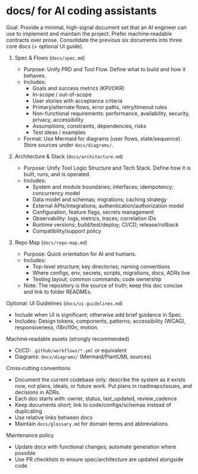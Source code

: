 # docs/ for AI coding assistants

Goal: Provide a minimal, high-signal document set that an AI engineer can use to implement and maintain the project. Prefer machine‑readable contracts over prose. Consolidate the previous six documents into three core docs (+ optional UI guide).

1. Spec & Flows (`docs/spec.md`)
   * Purpose: Unify PRD and Tool Flow. Define what to build and how it behaves.
   * Includes:
     * Goals and success metrics (KPI/OKR)
     * In-scope / out-of-scope
     * User stories with acceptance criteria
     * Primary/alternate flows, error paths, retry/timeout rules
     * Non-functional requirements: performance, availability, security, privacy, accessibility
     * Assumptions, constraints, dependencies, risks
     * Test ideas / examples
   * Format: Use Mermaid for diagrams (user flows, state/sequence). Store sources under `docs/diagrams/`.

2. Architecture & Stack (`docs/architecture.md`)
   * Purpose: Unify Tool Logic Structure and Tech Stack. Define how it is built, runs, and is operated.
   * Includes:
     * System and module boundaries; interfaces; idempotency; concurrency model
     * Data model and schemas; migrations; caching strategy
     * External APIs/integrations; authentication/authorization model
     * Configuration, feature flags, secrets management
     * Observability: logs, metrics, traces; correlation IDs
     * Runtime versions; build/test/deploy; CI/CD; release/rollback
     * Compatibility/support policy

3. Repo Map (`docs/repo-map.md`)
   * Purpose: Quick orientation for AI and humans.
   * Includes:
     * Top-level structure; key directories; naming conventions
     * Where configs, env, secrets, scripts, migrations, docs, ADRs live
     * Testing layout; common commands; code ownership
   * Note: The repository is the source of truth; keep this doc concise and link to folder READMEs.

Optional: UI Guidelines (`docs/ui-guidelines.md`)
   * Include when UI is significant; otherwise add brief guidance in Spec.
   * Includes: Design tokens, components, patterns; accessibility (WCAG), responsiveness, i18n/l10n, motion.

Machine‑readable assets (strongly recommended)
   * CI/CD: `.github/workflows/*.yml` or equivalent
   * Diagrams: `docs/diagrams/` (Mermaid/PlantUML sources)

Cross‑cutting conventions
   * Document the current codebase only: describe the system as it exists now, not plans, ideals, or future work. Put plans in roadmaps/issues, and decisions in ADRs.
   * Each doc starts with: owner, status, last_updated, review_cadence
   * Keep documents short; link to code/configs/schemas instead of duplicating
   * Use relative links between docs
   * Maintain `docs/glossary.md` for domain terms and abbreviations

Maintenance policy
   * Update docs with functional changes; automate generation where possible
   * Use PR checklists to ensure spec/architecture are updated alongside code
